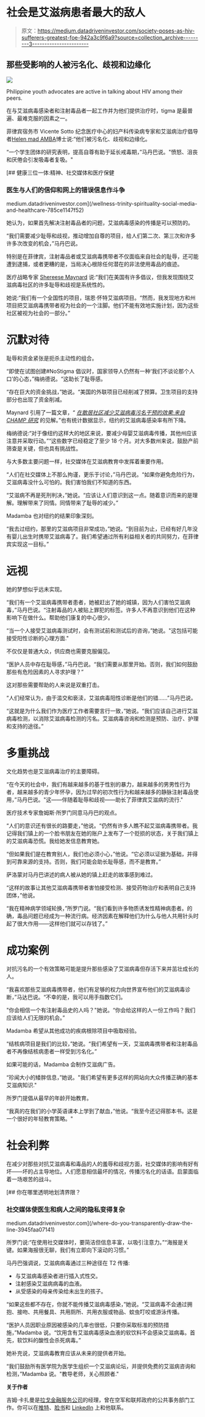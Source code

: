 # 社会是艾滋病患者最大的敌人

> 原文：<https://medium.datadriveninvestor.com/society-poses-as-hiv-sufferers-greatest-foe-942a3c9f6a9?source=collection_archive---------3----------------------->

## 那些受影响的人被污名化、歧视和边缘化

![](img/516b689706694facb55d8f798857c41b.png)

Philippine youth advocates are active in talking about HIV among their peers.

在与艾滋病毒感染者和注射毒品者一起工作并为他们提供治疗时，tigma 是最普遍、最难克服的因素之一。

菲律宾宿务市 Vicente Sotto 纪念医疗中心的妇产科传染病专家和艾滋病治疗倡导者[Helen mad AMBA](https://twitter.com/helenvmadamba)博士说:“他们被污名化、歧视和边缘化。

“一个学生团体的研究表明，提高自尊有助于延长戒毒期，”马丹巴说。"愤怒、沮丧和厌倦会引发吸毒者复吸。"

[](/wellness-trinity-spirituality-social-media-and-healthcare-785ce1147f52) [## 健康三位一体:精神、社交媒体和医疗保健

### 医生与人们的信仰和网上的错误信息作斗争

medium.datadriveninvestor.com](/wellness-trinity-spirituality-social-media-and-healthcare-785ce1147f52) 

她认为，如果首先解决注射毒品者的问题，艾滋病毒感染的传播是可以预防的。

“我们需要减少耻辱和歧视，推动增加自尊的项目，给人们第二次、第三次和许多许多次改变的机会，”马丹巴说。

特别是在菲律宾，注射毒品者或艾滋病毒携带者不仅面临来自社会的耻辱，还可能遭到逮捕，或者更糟的是，当局决心根除任何潜在的非法使用毒品的痕迹。

医疗战略专家 [Shereese Maynard](https://twitter.com/ShereeseMayMba) 说:“我们在美国有许多倡议，但我发现围绕艾滋病毒社区的许多耻辱和歧视是系统性的。

她说:“我们有一个全国性的项目，瑞恩·怀特艾滋病项目。“然而，我发现地方和州项目把艾滋病毒携带者视为社会的一个注脚。他们不能有效地实施计划，因为这些社区被视为社会的一部分。”

# 沉默对待

耻辱和资金紧张是扼杀主动性的组合。

“即使在试图创建#NoStigma 倡议时，国家领导人仍然有一种‘我们不谈论那个人口’的心态，”梅纳德说。“这助长了耻辱感。

“存在巨大的资金挑战，”她说。“美国的外联项目已经削减了预算。卫生项目的支持部分也出现了资金削减。

Maynard 引用了一篇文章，“ [*在散居社区减少艾滋病毒污名干预的效果:来自 CHAMP 研究*](https://www.tandfonline.com/doi/full/10.1080/09540121.2017.1391982) 的见解。”也有统计数据显示，纽约的艾滋病毒感染率有所下降。

梅纳德说:“对于像纽约这样大的地区来说，要减少母婴艾滋病毒传播，其他州应该注意并采取行动。”“这些数字已经稳定了至少 18 个月。对大多数州来说，鼓励产前筛查是关键，但也具有挑战性。

与大多数主要问题一样，社交媒体在艾滋病教育中发挥着重要作用。

“人们在社交媒体上不那么拘谨，更乐于讨论，”马丹巴说。“如果你避免危险行为，艾滋病毒没什么可怕的。我们害怕我们不知道的东西。

“艾滋病不再是死刑判决，”她说。“应该让人们意识到这一点。随着意识而来的是理解。理解带来了同情。同情带来了耻辱的减少。”

Madamba 也对纽约的结果印象深刻。

“我去过纽约，那里的艾滋病项目非常成功，”她说。“到目前为止，已经有好几年没有婴儿出生时携带艾滋病毒了。我们希望通过所有利益相关者的共同努力，在菲律宾实现这一目标。”

# 远视

她的梦想似乎远未实现。

“我们有一个艾滋病毒携带者患者，她被赶出了她的城镇，因为人们害怕艾滋病毒，”马丹巴说。“注射毒品的人被贴上罪犯的标签。许多人不再意识到他们在这种影响下在做什么。帮助他们康复的中心很少。

“当一个人接受艾滋病毒测试时，会有测试前和测试后的咨询，”她说。"这包括可能接受阳性诊断的心理方面."

不仅仅是普通大众，供应商也需要克服偏见。

“医护人员中存在耻辱感，”马丹巴说。“我们需要从那里开始。否则，我们如何鼓励那些有危险因素的人寻求护理？”

这对那些需要帮助的人来说是双重打击。

“人们经常认为，由于滥交和亵渎，艾滋病毒阳性诊断是他们的错……”马丹巴说。

“这就是为什么我们作为医疗工作者需要言行一致，”她说。“我们应该自己进行艾滋病毒检测，以消除艾滋病毒检测的污名。艾滋病毒咨询和检测是预防、治疗、护理和支持的途径。”

# 多重挑战

文化趋势也是艾滋病毒治疗的主要障碍。

“在今天的社会中，我们有越来越多的基于性别的暴力，越来越多的男男性行为者，越来越多的青少年怀孕，因为过早的初次性行为和越来越多的静脉注射毒品使用，”马丹巴说。"这——伴随着耻辱和歧视——助长了菲律宾艾滋病的流行."

医疗技术专家詹姆斯·所罗门同意马丹巴的观点。

“人们的意识还有很长的路要走，”他说。“仍然有许多人瞧不起艾滋病毒携带者。我记得我们镇上的一个脸书朋友在她的账户上发布了一个贬损的状态，关于我们镇上的艾滋病毒恐慌。我给她发信息教育她。

“但如果我们是在教育别人，我们也必须小心，”他说。“它必须以证据为基础，并得到可靠来源的支持。否则，我们可能会助长耻辱感，而不是教育。”

萨洛蒙对马丹巴讲述的病人被从她的镇上赶走的故事感到难过。

“这样的故事让其他艾滋病毒携带者害怕接受检测、接受药物治疗和表明自己支持团体，”他说。

“我在精神病学领域轮换，”所罗门说。“我们看到许多物质诱发性精神病患者。的确，毒品问题已经成为一种流行病。经济因素在解释他们为什么与他人共用针头时起了很大作用——这样他们就可以存钱了。”

# 成功案例

对抗污名的一个有效策略可能是提升那些感染了艾滋病毒但存活下来并茁壮成长的人。

“我喜欢那些艾滋病毒携带者，他们有足够的权力向世界宣布他们的艾滋病毒诊断，”马达巴说。“不幸的是，我可以用手指数它们。

"你会相信一个有注射毒品史的人吗？"她说。“你会给这样的人一份工作吗？我们应该给人们无限的机会。”

Madamba 希望从其他成功的疾病根除项目中吸取经验。

“结核病项目是我们的比较，”她说。“我们希望有一天，艾滋病毒携带者和注射毒品者不再像结核病患者一样受到污名化。”

如果可能的话，Madamba 会制作艾滋病广告。

“珍闻大小的矮胖信息，”她说。"我们希望有更多这样的网站向大众传播正确的基本艾滋病知识."

所罗门提倡从最早的年龄开始教育。

“我真的在我们的小学英语课本上学到了献血，”他说。“我至今还记得那本书。这是一个很好的年轻教育策略。"

# 社会利弊

在减少对那些对抗艾滋病毒和毒品的人的羞辱和歧视方面，社交媒体的影响有好有坏——坏的占主导地位。人们愿意相信最坏的情况，传播污名化的话语。启蒙面临着一场艰苦的战斗。

[](/where-do-you-transparently-draw-the-line-3945faa07141) [## 你在哪里透明地划清界限？

### 社交媒体使医生和病人之间的隐私变得复杂

medium.datadriveninvestor.com](/where-do-you-transparently-draw-the-line-3945faa07141) 

所罗门说:“在使用社交媒体时，要简洁但信息丰富，以吸引注意力。”“海报是关键。如果海报很无聊，我们有立即向下滚动的习惯。”

马丹巴强调说，艾滋病病毒通过三种途径在 T2 传播:

*   与艾滋病毒感染者进行插入式性交。
*   注射感染艾滋病病毒的血液。
*   从受感染的母亲传染给未出生的孩子。

“如果这些都不存在，你就不能传播艾滋病毒感染，”她说。“艾滋病毒不会通过拥抱、接吻、共用餐具、共用厕所、共用衣服或物品、蚊虫叮咬或游泳传播。

“医护人员因职业原因被感染的几率也很低，只要你采取标准的预防措施，”Madamba 说。“饮用含有艾滋病毒感染血液的软饮料不会感染艾滋病毒。首先，软饮料的酸性会杀死病毒。”

她补充说，艾滋病毒教育应该从未来的提供者开始。

“我们鼓励所有医学院为医学生组织一个艾滋病论坛，并提供免费的艾滋病咨询和检测，”Madamba 说。"教导老师，关心照顾者."

**关于作者**

吉姆·卡扎曼是[拉戈金融服务公司](http://largofinancialservices.com)的经理，曾在空军和联邦政府的公共事务部门工作。你可以在[推特](https://twitter.com/JKatzaman)、[脸书](https://www.facebook.com/jim.katzaman)和 [LinkedIn](https://www.linkedin.com/in/jim-katzaman-33641b21/) 上和他联系。